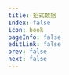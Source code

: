 ```yaml
---
title: 招式数据
index: false
icon: book
pageInfo: false
editLink: false
prev: false
next: false
---
```

